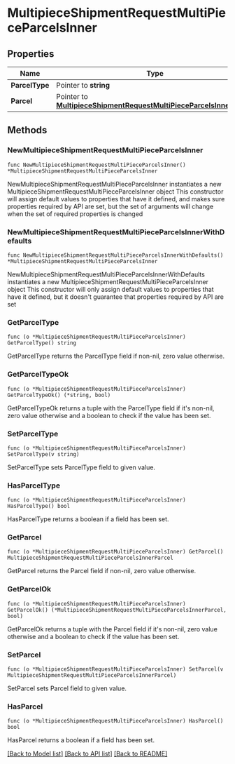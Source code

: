 # MultipieceShipmentRequestMultiPieceParcelsInner

## Properties

Name | Type | Description | Notes
------------ | ------------- | ------------- | -------------
**ParcelType** | Pointer to **string** | Description | [optional] 
**Parcel** | Pointer to [**MultipieceShipmentRequestMultiPieceParcelsInnerParcel**](MultipieceShipmentRequestMultiPieceParcelsInnerParcel.md) |  | [optional] 

## Methods

### NewMultipieceShipmentRequestMultiPieceParcelsInner

`func NewMultipieceShipmentRequestMultiPieceParcelsInner() *MultipieceShipmentRequestMultiPieceParcelsInner`

NewMultipieceShipmentRequestMultiPieceParcelsInner instantiates a new MultipieceShipmentRequestMultiPieceParcelsInner object
This constructor will assign default values to properties that have it defined,
and makes sure properties required by API are set, but the set of arguments
will change when the set of required properties is changed

### NewMultipieceShipmentRequestMultiPieceParcelsInnerWithDefaults

`func NewMultipieceShipmentRequestMultiPieceParcelsInnerWithDefaults() *MultipieceShipmentRequestMultiPieceParcelsInner`

NewMultipieceShipmentRequestMultiPieceParcelsInnerWithDefaults instantiates a new MultipieceShipmentRequestMultiPieceParcelsInner object
This constructor will only assign default values to properties that have it defined,
but it doesn't guarantee that properties required by API are set

### GetParcelType

`func (o *MultipieceShipmentRequestMultiPieceParcelsInner) GetParcelType() string`

GetParcelType returns the ParcelType field if non-nil, zero value otherwise.

### GetParcelTypeOk

`func (o *MultipieceShipmentRequestMultiPieceParcelsInner) GetParcelTypeOk() (*string, bool)`

GetParcelTypeOk returns a tuple with the ParcelType field if it's non-nil, zero value otherwise
and a boolean to check if the value has been set.

### SetParcelType

`func (o *MultipieceShipmentRequestMultiPieceParcelsInner) SetParcelType(v string)`

SetParcelType sets ParcelType field to given value.

### HasParcelType

`func (o *MultipieceShipmentRequestMultiPieceParcelsInner) HasParcelType() bool`

HasParcelType returns a boolean if a field has been set.

### GetParcel

`func (o *MultipieceShipmentRequestMultiPieceParcelsInner) GetParcel() MultipieceShipmentRequestMultiPieceParcelsInnerParcel`

GetParcel returns the Parcel field if non-nil, zero value otherwise.

### GetParcelOk

`func (o *MultipieceShipmentRequestMultiPieceParcelsInner) GetParcelOk() (*MultipieceShipmentRequestMultiPieceParcelsInnerParcel, bool)`

GetParcelOk returns a tuple with the Parcel field if it's non-nil, zero value otherwise
and a boolean to check if the value has been set.

### SetParcel

`func (o *MultipieceShipmentRequestMultiPieceParcelsInner) SetParcel(v MultipieceShipmentRequestMultiPieceParcelsInnerParcel)`

SetParcel sets Parcel field to given value.

### HasParcel

`func (o *MultipieceShipmentRequestMultiPieceParcelsInner) HasParcel() bool`

HasParcel returns a boolean if a field has been set.


[[Back to Model list]](../README.md#documentation-for-models) [[Back to API list]](../README.md#documentation-for-api-endpoints) [[Back to README]](../README.md)


